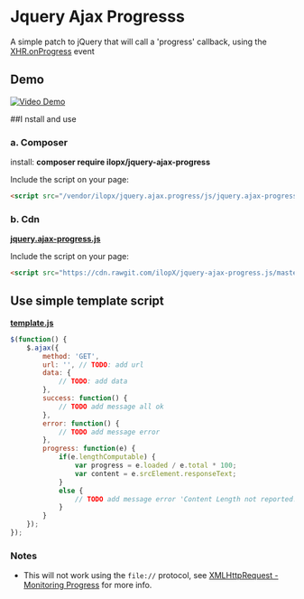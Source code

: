 # Jquery Ajax Progresss

A simple patch to jQuery that will call a 'progress' callback, using the 
[XHR.onProgress](https://developer.mozilla.org/en-US/docs/DOM/XMLHttpRequest/Using_XMLHttpRequest#Monitoring_progress) event

## Demo

[![Video Demo](http://img.youtube.com/vi/0sxqNaznhlc/1.jpg)](http://www.youtube.com/watch?v=0sxqNaznhlc)


##I nstall and use
### a. Composer
install: **composer require ilopx/jquery-ajax-progress**

Include the script on your page:
```html
<script src="/vendor/ilopx/jquery.ajax.progress/js/jquery.ajax-progress.js"></script>
```


### b. Cdn
[**jquery.ajax-progress.js**](https://cdn.rawgit.com/ilopX/jquery-ajax-progress.js/master/js/jquery.ajax-progress.js) 


Include the script on your page:
```html
<script src="https://cdn.rawgit.com/ilopX/jquery-ajax-progress.js/master/js/jquery.ajax-progress.js"></script>
```


## Use simple template script
[**template.js**](https://github.com/ilopX/jquery-ajax-progress/blob/master/js/jquery.ajax-progress.js) 

```javascript
$(function() {
    $.ajax({
        method: 'GET',
        url: '', // TODO: add url
        data: {
            // TODO: add data
        },
        success: function() {
            // TODO add message all ok
        },
        error: function() {
            // TODO add message error
        },
        progress: function(e) {
            if(e.lengthComputable) {
                var progress = e.loaded / e.total * 100;
                var content = e.srcElement.responseText;
            }
            else {
                // TODO add message error 'Content Length not reported!';
            }
        }
    });
});
```

### Notes

 - This will not work using the `file://` protocol, see [XMLHttpRequest - Monitoring Progress](https://developer.mozilla.org/en-US/docs/DOM/XMLHttpRequest/Using_XMLHttpRequest#Monitoring_progress) for more info.